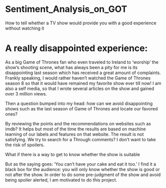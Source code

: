 # Sentiment_Analysis_on_GOT
 How to tell whether a TV show would provide you with a good experience without watching it

# A really disappointed experience:

As a big Game of Thrones fan who even traveled to Ireland to ‘worship’ the show’s shooting scene, what has always been a pity for me is its disappointing last season which has received a great amount of complaints. Frankly speaking, I would rather haven’t watched the Game of Thrones season 8 so that it would have remained my favorite show ever till now! I am also a self media, so that I wrote several articles on the show and gained over 3 million views. 

Then a question bumped into my head: how can we avoid disappointing shows such as the last season of Game of Thrones and locate our favored ones? 

By reviewing the points and the recommendations on websites such as imdb? It helps but most of the time the results are based on machine learning of our labels and features on that website. The result is not satisfying.  We try to search for a 
Through comments? I don’t want to take the risk of spoilers. 

What if there is a way to get to know whether the show is suitable 

But as the saying goes: ‘You can’t have your cake and eat it too.’ I find it a black box for the audience: you will only know whether the show is good or not after the show. In order to do some pre-judgment of the show and avoid being spoiler alerted, I am motivated to do this project.
